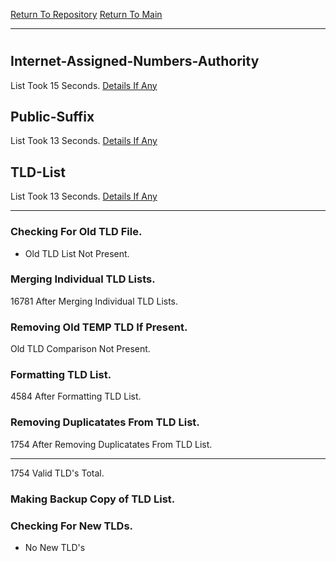 [Return To Repository](https://github.com/bast69/piholeparser/)
[Return To Main](https://github.com/bast69/piholeparser/blob/master/RecentRunLogs/Mainlog.md)
____________________________________
# 
## Internet-Assigned-Numbers-Authority
List Took 15 Seconds.
[Details If Any](https://github.com/bast69/piholeparser/blob/master/RecentRunLogs/TopLevelScripts/15-Processing-Top-Level-Domains/Internet-Assigned-Numbers-Authority.md)

## Public-Suffix
List Took 13 Seconds.
[Details If Any](https://github.com/bast69/piholeparser/blob/master/RecentRunLogs/TopLevelScripts/15-Processing-Top-Level-Domains/Public-Suffix.md)

## TLD-List
List Took 13 Seconds.
[Details If Any](https://github.com/bast69/piholeparser/blob/master/RecentRunLogs/TopLevelScripts/15-Processing-Top-Level-Domains/TLD-List.md)

____________________________________
### Checking For Old TLD File.
* Old TLD List Not Present.
### Merging Individual TLD Lists.
16781 After Merging Individual TLD Lists.
### Removing Old TEMP TLD If Present.
Old TLD Comparison Not Present.
### Formatting TLD List.
4584 After Formatting TLD List.
### Removing Duplicatates From TLD List.
1754 After Removing Duplicatates From TLD List.
____________________________________
1754 Valid TLD's Total.
### Making Backup Copy of TLD List.
### Checking For New TLDs.
* No New TLD's
